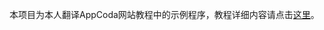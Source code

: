 本项目为本人翻译AppCoda网站教程中的示例程序，教程详细内容请点击[这里](http://wxgbridgeq.github.io/blog/2015/06/30/adaptive-layout-zi-gua-ying-bu-ju/)。